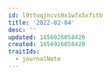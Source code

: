 ```yaml
---
id: l9ttuqjncvs0x1w7x5xfitb
title: '2022-02-04'
desc: ''
updated: 1656926058420
created: 1656926058420
traitIds:
  - journalNote
---
```


